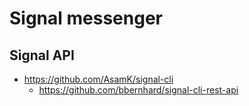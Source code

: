 # Signal messenger
## Signal API
* https://github.com/AsamK/signal-cli
  * https://github.com/bbernhard/signal-cli-rest-api
